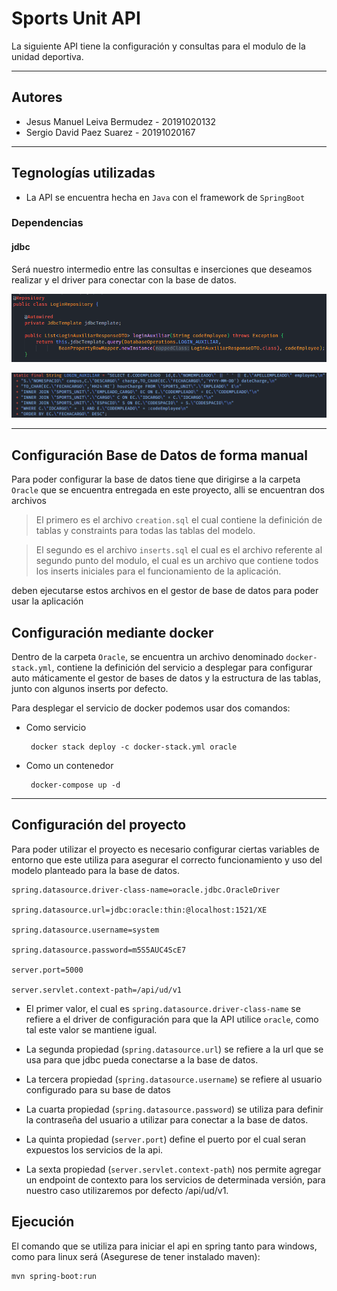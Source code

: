 # Sports Unit API

La siguiente API tiene la configuración y consultas para el modulo de la unidad deportiva.

<hr>

## Autores

- Jesus Manuel Leiva Bermudez - 20191020132
- Sergio David Paez Suarez - 20191020167

<hr>

## Tegnologías utilizadas

- La API se encuentra hecha en `Java` con el framework de `SpringBoot`

### Dependencias

 #### jdbc

 Será nuestro intermedio entre las consultas e inserciones que deseamos realizar y el driver para conectar con la base de datos.

 ![Utilización JDBC](JDBC.png)

 ![Utilización JDBC](Consulta.png)

<hr>

## Configuración Base de Datos de forma manual

Para poder configurar la base de datos tiene que dirigirse a la carpeta `Oracle` que se encuentra entregada en este proyecto, alli se encuentran dos archivos

> El primero es el archivo `creation.sql` el cual contiene la definición de tablas y constraints para todas las tablas del modelo.

> El segundo es el archivo `inserts.sql` el cual es el archivo referente al segundo punto del modulo, el cual es un archivo que contiene todos los inserts iniciales para el funcionamiento de la aplicación.

deben ejecutarse estos archivos en el gestor de base de datos para poder usar la aplicación

## Configuración mediante docker

Dentro de la carpeta `Oracle`, se encuentra un archivo denominado `docker-stack.yml`, contiene la definición del servicio a desplegar para configurar auto
máticamente el gestor de bases de datos y la estructura de las tablas, junto con algunos inserts por defecto.

Para desplegar el servicio de docker podemos usar dos comandos:

 - Como servicio
        
        docker stack deploy -c docker-stack.yml oracle
 - Como un contenedor
        
        docker-compose up -d

<hr>

## Configuración del proyecto

Para poder utilizar el proyecto es necesario configurar ciertas variables de entorno que este utiliza para asegurar el correcto funcionamiento y uso del modelo planteado para la base de datos.

```
spring.datasource.driver-class-name=oracle.jdbc.OracleDriver 

spring.datasource.url=jdbc:oracle:thin:@localhost:1521/XE

spring.datasource.username=system

spring.datasource.password=m5S5AUC4ScE7

server.port=5000

server.servlet.context-path=/api/ud/v1
```

- El primer valor, el cual es `spring.datasource.driver-class-name` se refiere a el driver de configuración para que la API utilice `oracle`, como tal este valor se mantiene igual.

- La segunda propiedad (`spring.datasource.url`) se refiere a la url que se usa para que jdbc pueda conectarse a la base de datos.

- La tercera propiedad (`spring.datasource.username`) se refiere al usuario configurado para su base de datos

- La cuarta propiedad (`spring.datasource.password`) se utiliza para definir la contraseña del usuario a utilizar para conectar a la base de datos.

- La quinta propiedad (`server.port`) define el puerto por el cual seran expuestos los servicios de la api.

- La sexta propiedad (`server.servlet.context-path`) nos permite agregar un endpoint de contexto para los servicios de determinada versión, para nuestro caso utilizaremos por defecto /api/ud/v1.

## Ejecución

El comando que se utiliza para iniciar el api en spring tanto para windows, como para linux será (Asegurese de tener instalado maven):

 ```
 mvn spring-boot:run
 ```